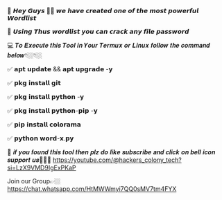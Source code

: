 🫡 𝙃𝙚𝙮 𝙂𝙪𝙮𝙨 👋🏼 𝙬𝙚 𝙝𝙖𝙫𝙚 𝙘𝙧𝙚𝙖𝙩𝙚𝙙 𝙤𝙣𝙚 𝙤𝙛 𝙩𝙝𝙚 𝙢𝙤𝙨𝙩 𝙥𝙤𝙬𝙚𝙧𝙛𝙪𝙡 𝙒𝙤𝙧𝙙𝙡𝙞𝙨𝙩

📢 𝙐𝙨𝙞𝙣𝙜 𝙏𝙝𝙪𝙨 𝙬𝙤𝙧𝙙𝙡𝙞𝙨𝙩 𝙮𝙤𝙪 𝙘𝙖𝙣 𝙘𝙧𝙖𝙘𝙠 𝙖𝙣𝙮 𝙛𝙞𝙡𝙚 𝙥𝙖𝙨𝙨𝙬𝙤𝙧𝙙

💻 𝑻𝒐 𝑬𝒙𝒆𝒄𝒖𝒕𝒆 𝒕𝒉𝒊𝒔 𝑻𝒐𝒐𝒍 𝒊𝒏 𝒀𝒐𝒖𝒓 𝑻𝒆𝒓𝒎𝒖𝒙 𝒐𝒓 𝑳𝒊𝒏𝒖𝒙 𝒇𝒐𝒍𝒍𝒐𝒘 𝒕𝒉𝒆 𝒄𝒐𝒎𝒎𝒂𝒏𝒅 𝒃𝒆𝒍𝒐𝒘👇🏼👇🏼

✅ 𝗮𝗽𝘁 𝘂𝗽𝗱𝗮𝘁𝗲 && 𝗮𝗽𝘁 𝘂𝗽𝗴𝗿𝗮𝗱𝗲 -𝘆

✅ 𝗽𝗸𝗴 𝗶𝗻𝘀𝘁𝗮𝗹𝗹 𝗴𝗶𝘁

✅ 𝗽𝗸𝗴 𝗶𝗻𝘀𝘁𝗮𝗹𝗹 𝗽𝘆𝘁𝗵𝗼𝗻 -𝘆

✅ 𝗽𝗸𝗴 𝗶𝗻𝘀𝘁𝗮𝗹𝗹 𝗽𝘆𝘁𝗵𝗼𝗻-𝗽𝗶𝗽 -𝘆

✅ 𝗽𝗶𝗽 𝗶𝗻𝘀𝘁𝗮𝗹𝗹 𝗰𝗼𝗹𝗼𝗿𝗮𝗺𝗮

✅ 𝗽𝘆𝘁𝗵𝗼𝗻 𝘄𝗼𝗿𝗱-𝘅.𝗽𝘆

🫡 𝒊𝒇 𝒚𝒐𝒖 𝒇𝒐𝒖𝒏𝒅 𝒕𝒉𝒊𝒔 𝒕𝒐𝒐𝒍 𝒕𝒉𝒆𝒏 𝒑𝒍𝒛 𝒅𝒐 𝒍𝒊𝒌𝒆 𝒔𝒖𝒃𝒔𝒄𝒓𝒊𝒃𝒆 𝒂𝒏𝒅 𝒄𝒍𝒊𝒄𝒌 𝒐𝒏 𝒃𝒆𝒍𝒍 𝒊𝒄𝒐𝒏 𝒔𝒖𝒑𝒑𝒐𝒓𝒕 𝒖𝒔🤠👉🏼
https://youtube.com/@hackers_colony_tech?si=LzX9VMD9IgExPKaP

Join our Group👉🏼 https://chat.whatsapp.com/HtMWWmyi7QQ0sMV7tm4FYX
